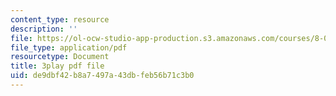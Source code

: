 ```yaml
---
content_type: resource
description: ''
file: https://ol-ocw-studio-app-production.s3.amazonaws.com/courses/8-01sc-classical-mechanics-fall-2016/de9dbf42b8a7497a43dbfeb56b71c3b0_2tSUT6HDeaw.pdf
file_type: application/pdf
resourcetype: Document
title: 3play pdf file
uid: de9dbf42-b8a7-497a-43db-feb56b71c3b0
---
```

